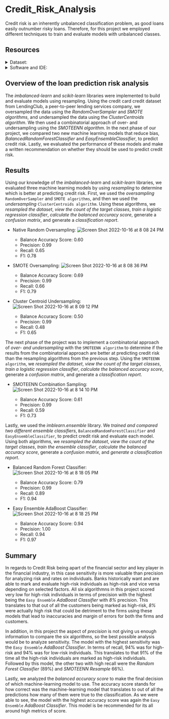 # Credit_Risk_Analysis
Credit risk is an inherently unbalanced classification problem, as good loans easily outnumber risky loans. Therefore, for this project we employed different techniques to train and evaluate models with unbalanced classes. 

## Resources
<details>
<summary>Dataset:</summary>

- LoanStats_2019Q1.csv
</details>

<details>
<summary>Software and IDE:</summary>

- Python
- Jupyter Notebook
- Libraries:
  - Numpy
  - Scikit-learn
  - Imbalanced-learn 
- Techniques:
  - Ensemble
  - Resampling
</details>

## Overview of the loan prediction risk analysis
The _imbalanced-learn_ and _scikit-learn_ libraries were implemented to build and evaluate models using resampling. Using the credit card credit dataset from LendingClub, a peer-to-peer lending services company, we oversampled the data using the _RandomOverSampler_ and _SMOTE algorithms_, and undersampled the data using the _ClusterCentroids algorithm_. We then used a combinatorial approach of over- and undersampling using the _SMOTEENN algorithm_. In the next phase of our project, we compared two new machine learning models that reduce bias, _BalancedRandomForestClassifier_ and _EasyEnsembleClassifier_, to predict credit risk. Lastly, we evaluated the performance of these models and make a written recommendation on whether they should be used to predict credit risk.

## Results
Using our knowledge of the _imbalanced-learn_ and _scikit-learn_ libraries, we evaluated three machine learning models by using _resampling_ to determine which is better at predicting credit risk. First, we used the _oversampling_ `RandomOverSampler` and `SMOTE algorithms`, and then we used the _undersampling_ `ClusterCentroids algorithm`. Using these algorithms, we _resampled the dataset_, _view the count of the target classes_, _train a logistic regression classifier_, _calculate the balanced accuracy score_, generate a _confusion matrix_, and generate a _classification report_.

- Native Random Oversampling:
![Screen Shot 2022-10-16 at 8 08 24 PM](https://user-images.githubusercontent.com/107281474/196081189-227320da-ff2e-4499-88f3-330d237af4c0.png)

  - Balance Accuracy Score: 0.60
  - Precision: 0.99
  - Recall: 0.65
  - F1: 0.78

- SMOTE Oversampling:
![Screen Shot 2022-10-16 at 8 08 36 PM](https://user-images.githubusercontent.com/107281474/196081342-a6ac8681-26ae-4287-9448-6c59f7fa13ec.png)

  - Balance Accuracy Score: 0.69
  - Precision: 0.99
  - Recall: 0.66
  - F1: 0.79

- Cluster Centroid Undersampling:
![Screen Shot 2022-10-16 at 8 09 12 PM](https://user-images.githubusercontent.com/107281474/196081363-8457e490-414d-4e44-9481-487a784fad18.png)

  - Balance Accuracy Score: 0.50
  - Precision: 0.99
  - Recall: 0.48
  - F1: 0.65

The next phase of the project was to implement a combinatorial approach of _over- and undersampling_ with the `SMOTEENN algorithm` to determine if the results from the combinatorial approach are better at predicting credit risk than the resampling algorithms from the previous step. Using the `SMOTEENN algorithm`, we _resampled the dataset_, _view the count of the target classes_, _train a logistic regression classifier_, _calculate the balanced accuracy score_, generate a _confusion matrix_, and generate a _classification report_.

- SMOTEENN Combination Sampling:
![Screen Shot 2022-10-16 at 8 14 10 PM](https://user-images.githubusercontent.com/107281474/196081569-01ad8755-6ada-4924-9824-75238a101f54.png)

  - Balance Accuracy Score: 0.61
  - Precision: 0.99
  - Recall: 0.59
  - F1: 0.73

Lastly, we used the _imblearn.ensemble_ library. We _trained and compared two different ensemble classifiers_, `BalancedRandomForestClassifier` and `EasyEnsembleClassifier`, to predict credit risk and evaluate each model. Using both algorithms, we _resampled the dataset_, _view the count of the target classes_, _train the ensemble classifier_, _calculate the balanced accuracy score_, generate a _confusion matrix_, and _generate a classification report_.

- Balanced Random Forest Classifier:
![Screen Shot 2022-10-16 at 8 18 05 PM](https://user-images.githubusercontent.com/107281474/196082010-de5a1157-2749-4987-9718-a9a85fcf4646.png)

  - Balance Accuracy Score: 0.79
  - Precision: 0.99
  - Recall: 0.89
  - F1: 0.94

- Easy Ensemble AdaBoost Classifier:
![Screen Shot 2022-10-16 at 8 18 25 PM](https://user-images.githubusercontent.com/107281474/196082026-cee62b25-4cd5-4259-ae40-a41b8f204f40.png)

  - Balance Accuracy Score: 0.94
  - Precision: 1.00
  - Recall: 0.94
  - F1: 0.97

## Summary 
In regards to Credit Risk being apart of the financial sector and key player in the financial industry, in this case sensitivity is more valuable than precision for analyzing risk and rates on individuals. Banks historically want and are able to mark and evaluate high-risk individuals as high-risk and vice versa depending on selected factors. All six algorithmns in this project scored very low for high-risk individuals in terms of precision with the highest being the `Easy Ensemble` _AdaBoost Classifier_ with _8%_ precision. This translates to that out of all the customers being marked as high-risk, _8%_ were actually high risk that could be detriment to the firms using these models that lead to inaccuracies and margin of errors for both the firms and customers.

In addition, in this project the aspect of _precision_ is not giving us enough information to compare the six algorithms, so the best possible analysis would be to analyze sensitivity. The model with the highest sensitivity was the `Easy Ensemble` _AdaBoost Classifier_. In terms of recall, 94% was for high-risk and 94% was for low-risk individuals. This translates to that 91% of the time all the high-risk individuals are marked as high-risk individuals. Followed by this model, the other two with high recall were the _Random Forest Classifier_ (89%) and _SMOTEENN Resample_ 66%).

Lastly, we analyzed the _balanced accuracy score_ to make the final decision of which machine-learning model to use. The accuracy score stands for how correct was the machine-learning model that translates to out of all the predictions how many of them were true to the classification. As we were able to see, the model with the highest accuracy score was again the `Easy Ensemble` _AdaBoost Classifier_. This model is be recommended for its all around high metrics of score. 
